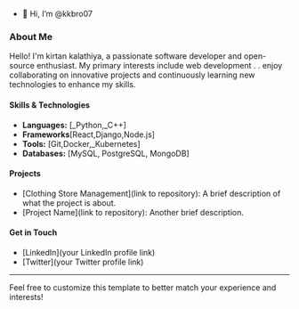 - 👋 Hi, I’m @kkbro07
### About Me

Hello! I'm kirtan kalathiya, a passionate software developer and open-source enthusiast. My primary interests include web development . . enjoy collaborating on innovative projects and continuously learning new technologies to enhance my skills.

#### Skills & Technologies
- **Languages:** [_Python,_C++]
- **Frameworks**[React,Django,Node.js]
- **Tools:** [Git,Docker,_Kubernetes]
- **Databases:** [MySQL, PostgreSQL, MongoDB]

#### Projects
- [Clothing Store Management](link to repository): A brief description of what the project is about.
- [Project Name](link to repository): Another brief description.

#### Get in Touch
- [LinkedIn](your LinkedIn profile link)
- [Twitter](your Twitter profile link)

---

Feel free to customize this template to better match your experience and interests!
